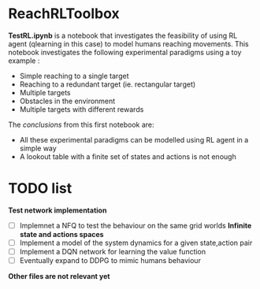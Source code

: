# ReachRLToolbox

**TestRL.ipynb** is a notebook that investigates the feasibility of using RL agent (qlearning in this case) to model humans reaching movements. This notebook investigates the following experimental paradigms using a toy example : 
* Simple reaching to a single target
* Reaching to a redundant target (ie. rectangular target)
* Multiple targets
* Obstacles in the environment
* Multiple targets with different rewards

The *conclusions* from this first notebook are:

* All these experimental paradigms can be modelled using RL agent in a simple way
* A lookout table with a finite set of states and actions is not enough

# TODO list
**Test network implementation**
- [ ] Implemnet a NFQ to test the behaviour on the same grid worlds
**Infinite state and actions spaces**
- [ ] Implement a model of the system dynamics for a given state,action pair
- [ ] Implement a DQN network for learning the value function
- [ ] Eventually expand to DDPG to mimic humans behaviour

**Other files are not relevant yet**
